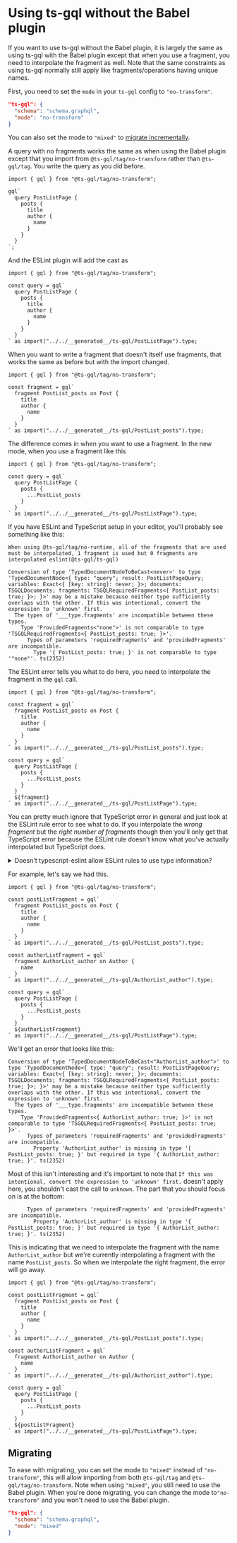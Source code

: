 # Using ts-gql without the Babel plugin

If you want to use ts-gql without the Babel plugin, it is largely the same as using ts-gql with the Babel plugin except that when you use a fragment, you need to interpolate the fragment as well. Note that the same constraints as using ts-gql normally still apply like fragments/operations having unique names.

First, you need to set the `mode` in your `ts-gql` config to `"no-transform"`.

```json
"ts-gql": {
  "schema": "schema.graphql",
  "mode": "no-transform"
}
```

You can also set the mode to `"mixed"` to [migrate incrementally](#migrating).

A query with no fragments works the same as when using the Babel plugin except that you import from `@ts-gql/tag/no-transform` rather than `@ts-gql/tag`. You write the query as you did before.

```tsx
import { gql } from "@ts-gql/tag/no-transform";

gql`
  query PostListPage {
    posts {
      title
      author {
        name
      }
    }
  }
`;
```

And the ESLint plugin will add the cast as

```tsx
import { gql } from "@ts-gql/tag/no-transform";

const query = gql`
  query PostListPage {
    posts {
      title
      author {
        name
      }
    }
  }
` as import("../../__generated__/ts-gql/PostListPage").type;
```

When you want to write a fragment that doesn't itself use fragments, that works the same as before but with the import changed.

```tsx
import { gql } from "@ts-gql/tag/no-transform";

const fragment = gql`
  fragment PostList_posts on Post {
    title
    author {
      name
    }
  }
` as import("../../__generated__/ts-gql/PostList_posts").type;
```

The difference comes in when you want to use a fragment. In the new mode, when you use a fragment like this

```tsx
import { gql } from "@ts-gql/tag/no-transform";

const query = gql`
  query PostListPage {
    posts {
      ...PostList_posts
    }
  }
` as import("../../__generated__/ts-gql/PostListPage").type;
```

If you have ESLint and TypeScript setup in your editor, you'll probably see something like this:

```
When using @ts-gql/tag/no-runtime, all of the fragments that are used must be interpolated, 1 fragment is used but 0 fragments are interpolated eslint(@ts-gql/ts-gql)

Conversion of type 'TypedDocumentNodeToBeCast<never>' to type 'TypedDocumentNode<{ type: "query"; result: PostListPageQuery; variables: Exact<{ [key: string]: never; }>; documents: TSGQLDocuments; fragments: TSGQLRequiredFragments<{ PostList_posts: true; }>; }>' may be a mistake because neither type sufficiently overlaps with the other. If this was intentional, convert the expression to 'unknown' first.
  The types of '___type.fragments' are incompatible between these types.
    Type 'ProvidedFragments<"none">' is not comparable to type 'TSGQLRequiredFragments<{ PostList_posts: true; }>'.
      Types of parameters 'requiredFragments' and 'providedFragments' are incompatible.
        Type '{ PostList_posts: true; }' is not comparable to type '"none"'. ts(2352)
```

The ESLint error tells you what to do here, you need to interpolate the fragment in the `gql` call.

```tsx
import { gql } from "@ts-gql/tag/no-transform";

const fragment = gql`
  fragment PostList_posts on Post {
    title
    author {
      name
    }
  }
` as import("../../__generated__/ts-gql/PostList_posts").type;

const query = gql`
  query PostListPage {
    posts {
      ...PostList_posts
    }
  }
  ${fragment}
` as import("../../__generated__/ts-gql/PostListPage").type;
```

You can pretty much ignore that TypeScript error in general and just look at the ESLint rule error to see what to do. If you interpolate the _wrong fragment_ but the _right number of fragments_ though then you'll only get that TypeScript error because the ESLint rule doesn't know what you've actually interpolated but TypeScript does.

<details><summary>Doesn't typescript-eslint allow ESLint rules to use type information?</summary>

Yes! You're correct, it does. It comes with a cost though, it slows down linting performance. Given that interpolating the wrong fragment should be reasonably rare and once you know what to look for, understanding the error is reasonable, ts-gql has opted not to depend on type information in the ESLint rule.

</details>

For example, let's say we had this.

```tsx
import { gql } from "@ts-gql/tag/no-transform";

const postListFragment = gql`
  fragment PostList_posts on Post {
    title
    author {
      name
    }
  }
` as import("../../__generated__/ts-gql/PostList_posts").type;

const authorListFragment = gql`
  fragment AuthorList_author on Author {
    name
  }
` as import("../../__generated__/ts-gql/AuthorList_author").type;

const query = gql`
  query PostListPage {
    posts {
      ...PostList_posts
    }
  }
  ${authorListFragment}
` as import("../../__generated__/ts-gql/PostListPage").type;
```

We'll get an error that looks like this:

```
Conversion of type 'TypedDocumentNodeToBeCast<"AuthorList_author">' to type 'TypedDocumentNode<{ type: "query"; result: PostListPageQuery; variables: Exact<{ [key: string]: never; }>; documents: TSGQLDocuments; fragments: TSGQLRequiredFragments<{ PostList_posts: true; }>; }>' may be a mistake because neither type sufficiently overlaps with the other. If this was intentional, convert the expression to 'unknown' first.
  The types of '___type.fragments' are incompatible between these types.
    Type 'ProvidedFragments<{ AuthorList_author: true; }>' is not comparable to type 'TSGQLRequiredFragments<{ PostList_posts: true; }>'.
      Types of parameters 'requiredFragments' and 'providedFragments' are incompatible.
        Property 'AuthorList_author' is missing in type '{ PostList_posts: true; }' but required in type '{ AuthorList_author: true; }'. ts(2352)
```

Most of this isn't interesting and it's important to note that `If this was intentional, convert the expression to 'unknown' first.` doesn't apply here, you shouldn't cast the call to `unknown`. The part that you should focus on is at the bottom:

```
      Types of parameters 'requiredFragments' and 'providedFragments' are incompatible.
        Property 'AuthorList_author' is missing in type '{ PostList_posts: true; }' but required in type '{ AuthorList_author: true; }'. ts(2352)
```

This is indicating that we need to interpolate the fragment with the name `AuthorList_author` but we're currently interpolating a fragment with the name `PostList_posts`. So when we interpolate the right fragment, the error will go away.

```tsx
import { gql } from "@ts-gql/tag/no-transform";

const postListFragment = gql`
  fragment PostList_posts on Post {
    title
    author {
      name
    }
  }
` as import("../../__generated__/ts-gql/PostList_posts").type;

const authorListFragment = gql`
  fragment AuthorList_author on Author {
    name
  }
` as import("../../__generated__/ts-gql/AuthorList_author").type;

const query = gql`
  query PostListPage {
    posts {
      ...PostList_posts
    }
  }
  ${postListFragment}
` as import("../../__generated__/ts-gql/PostListPage").type;
```

## Migrating

To ease with migrating, you can set the mode to `"mixed"` instead of `"no-transform"`, this will allow importing from both `@ts-gql/tag` and `@ts-gql/tag/no-transform`. Note when using `"mixed"`, you still need to use the Babel plugin. When you're done migrating, you can change the mode to`"no-transform"` and you won't need to use the Babel plugin.

```json
"ts-gql": {
  "schema": "schema.graphql",
  "mode": "mixed"
}
```

